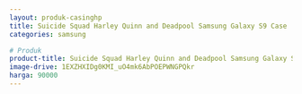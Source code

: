 ```yaml
---
layout: produk-casinghp
title: Suicide Squad Harley Quinn and Deadpool Samsung Galaxy S9 Case
categories: samsung

# Produk
product-title: Suicide Squad Harley Quinn and Deadpool Samsung Galaxy S9 Case
image-drive: 1EXZHXIDg0KMI_uO4mk6AbPOEPWNGPQkr
harga: 90000
---
```

